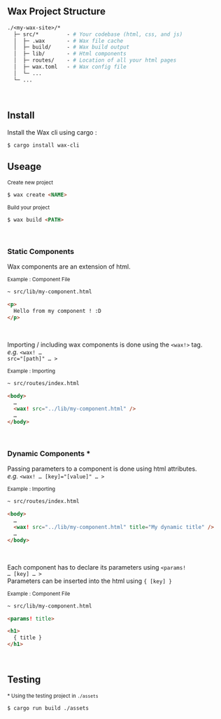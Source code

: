 ## Wax Project Structure

```graphql
./<my-wax-site>/* 
  ├─ src/*         - # Your codebase (html, css, and js)
  │  ├─ .wax       - # Wax file cache
  │  ├─ build/     - # Wax build output
  │  ├─ lib/       - # Html components
  │  ├─ routes/    - # Location of all your html pages
  │  ├─ wax.toml   - # Wax config file
  │  └─ ...
  └─ ...
```

<br>

## Install

Install the Wax cli using cargo :
```
$ cargo install wax-cli
```

## Useage

<div><sup>Create new project</sup></div>

```md
$ wax create <NAME>
```

<div><sup>Build your project</sup></div>

```md
$ wax build <PATH>
```

<br>

### Static Components

Wax components are an extension of html.

<div><sup>Example : Component File</sup></div>

```html
~ src/lib/my-component.html

<p>
  Hello from my component ! :D
</p>
```
<br>

Importing / including wax components is done using the <code><wax!></code> tag.<br>
<i>e.g.</i> <code><wax! … src="[path]" … ></code>

<div><sup>Example : Importing</sup></div>

```html
~ src/routes/index.html

<body>
  …
  <wax! src="../lib/my-component.html" />
  …
</body>
```
<br>

### Dynamic Components *

Passing parameters to a component is done using html attributes.<br>
<i>e.g.</i> <code><wax! … [key]="[value]" … ></code>

<div><sup>Example : Importing</sup></div>

```html
~ src/routes/index.html

<body>
  …
  <wax! src="../lib/my-component.html" title="My dynamic title" />
  …
</body>
```
<br>

Each component has to declare its parameters using <code><params! … [key] … ></code><br>
Parameters can be inserted into the html using <code>{ [key] }</code>

<div><sup>Example : Component File</sup></div>

```html
~ src/lib/my-component.html

<params! title>

<h1>
  { title }
</h1>
```

<br>

## Testing

<div><sup>* Using the testing project in <code>./assets</code></sup></div>

```
$ cargo run build ./assets
```
